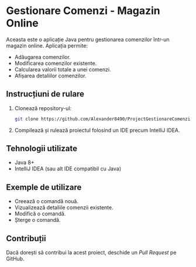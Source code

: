 # Gestionare Comenzi - Magazin Online

Aceasta este o aplicație Java pentru gestionarea comenzilor într-un magazin online. Aplicația permite:
- Adăugarea comenzilor.
- Modificarea comenzilor existente.
- Calcularea valorii totale a unei comenzi.
- Afișarea detaliilor comenzilor.

## Instrucțiuni de rulare

1. Clonează repository-ul:
   ```bash
   git clone https://github.com/Alexander8490/ProjectGestionareComenzi.git
   ```
2. Compilează și rulează proiectul folosind un IDE precum IntelliJ IDEA.

## Tehnologii utilizate

- Java 8+
- IntelliJ IDEA (sau alt IDE compatibil cu Java)

## Exemple de utilizare

- Creează o comandă nouă.
- Vizualizează detaliile comenzii existente.
- Modifică o comandă.
- Șterge o comandă.

## Contribuții

Dacă dorești să contribui la acest proiect, deschide un *Pull Request* pe GitHub.
